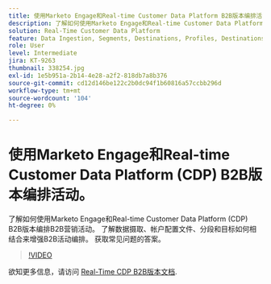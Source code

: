 ```yaml
---
title: 使用Marketo Engage和Real-time Customer Data Platform B2B版本编排活动
description: 了解如何使用Marketo Engage和Real-time Customer Data Platform (CDP) B2B版本编排活动。
solution: Real-Time Customer Data Platform
feature: Data Ingestion, Segments, Destinations, Profiles, Destinations
role: User
level: Intermediate
jira: KT-9263
thumbnail: 338254.jpg
exl-id: 1e5b951a-2b14-4e28-a2f2-818db7a8b376
source-git-commit: cd12d146be122c2b0dc94f1b60816a57ccbb296d
workflow-type: tm+mt
source-wordcount: '104'
ht-degree: 0%

---
```


# 使用Marketo Engage和Real-time Customer Data Platform (CDP) B2B版本编排活动。

了解如何使用Marketo Engage和Real-time Customer Data Platform (CDP) B2B版本编排B2B营销活动。 了解数据摄取、帐户配置文件、分段和目标如何相结合来增强B2B活动编排。 获取常见问题的答案。

>[!VIDEO](https://video.tv.adobe.com/v/338254?quality=12&learn=on)

欲知更多信息，请访问 [Real-Time CDP B2B版本文档](https://experienceleague.adobe.com/docs/experience-platform/rtcdp/b2b-overview.html).
